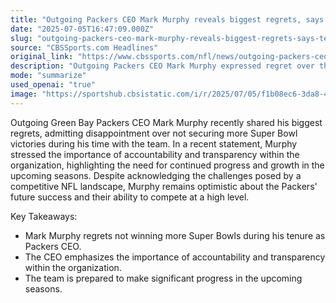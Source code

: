 ```yaml
---
title: "Outgoing Packers CEO Mark Murphy reveals biggest regrets, says team ready to make 'significant' progress"
date: "2025-07-05T16:47:09.000Z"
slug: "outgoing-packers-ceo-mark-murphy-reveals-biggest-regrets-says-team-ready-to-make-'significant'-progress"
source: "CBSSports.com Headlines"
original_link: "https://www.cbssports.com/nfl/news/outgoing-packers-ceo-mark-murphy-reveals-biggest-regrets-says-team-ready-to-make-significant-progress/"
description: "Outgoing Packers CEO Mark Murphy expressed regret over the lack of Super Bowl victories during his time with the team and stressed the importance of accountability and transparency within the organization. Despite challenges in the competitive NFL landscape, Murphy remains optimistic about the Packers' future success and their ability to compete at a high level in the upcoming seasons."
mode: "summarize"
used_openai: "true"
image: "https://sportshub.cbsistatic.com/i/r/2025/07/05/f1b08ec6-3da8-483f-853a-b395ad8ac64f/thumbnail/1200x675/8d597089f1fd3caa24c9a4b17dffe026/markmurphy.jpg"
---
```


Outgoing Green Bay Packers CEO Mark Murphy recently shared his biggest regrets, admitting disappointment over not securing more Super Bowl victories during his time with the team. In a recent statement, Murphy stressed the importance of accountability and transparency within the organization, highlighting the need for continued progress and growth in the upcoming seasons. Despite acknowledging the challenges posed by a competitive NFL landscape, Murphy remains optimistic about the Packers' future success and their ability to compete at a high level.

Key Takeaways:
- Mark Murphy regrets not winning more Super Bowls during his tenure as Packers CEO.
- The CEO emphasizes the importance of accountability and transparency within the organization.
- The team is prepared to make significant progress in the upcoming seasons.
